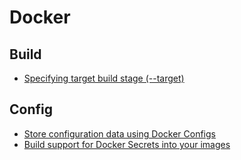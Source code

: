 # Docker

## Build

- [Specifying target build stage (--target)](https://docs.docker.com/engine/reference/commandline/build/#specifying-target-build-stage---target)

## Config

- [Store configuration data using Docker Configs](https://docs.docker.com/engine/swarm/configs/)
- [Build support for Docker Secrets into your images](https://docs.docker.com/engine/swarm/secrets)

